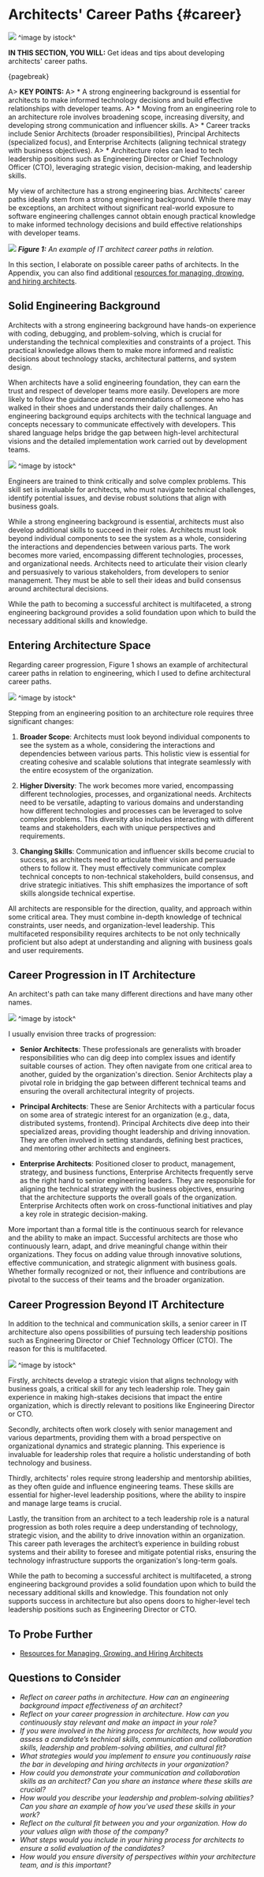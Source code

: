 

# Architects' Career Paths {#career}

![](assets/images/iStock-490772190.jpg)
^image by istock^

**IN THIS SECTION, YOU WILL:**  Get ideas and tips about developing architects' career paths.

{pagebreak}

A> **KEY POINTS:**
A> * A strong engineering background is essential for architects to make informed technology decisions and build effective relationships with developer teams.
A> * Moving from an engineering role to an architecture role involves broadening scope, increasing diversity, and developing strong communication and influencer skills.
A> * Career tracks include Senior Architects (broader responsibilities), Principal Architects (specialized focus), and Enterprise Architects (aligning technical strategy with business objectives).
A> * Architecture roles can lead to tech leadership positions such as Engineering Director or Chief Technology Officer (CTO), leveraging strategic vision, decision-making, and leadership skills.

My view of architecture has a strong engineering bias. Architects' career paths ideally stem from a strong engineering background. While there may be exceptions, an architect without significant real-world exposure to software engineering challenges cannot obtain enough practical knowledge to make informed technology decisions and build effective relationships with developer teams.

![](assets/images/arch/career-paths.png)
***Figure 1:** An example of IT architect career paths in relation.*

In this section, I elaborate on possible career paths of architects. In the Appendix, you can also find additional [resources for managing, drowing, and hiring architects](career-resources).

## Solid Engineering Background

Architects with a strong engineering background have hands-on experience with coding, debugging, and problem-solving, which is crucial for understanding the technical complexities and constraints of a project. This practical knowledge allows them to make more informed and realistic decisions about technology stacks, architectural patterns, and system design.

When architects have a solid engineering foundation, they can earn the trust and respect of developer teams more easily. Developers are more likely to follow the guidance and recommendations of someone who has walked in their shoes and understands their daily challenges. An engineering background equips architects with the technical language and concepts necessary to communicate effectively with developers. This shared language helps bridge the gap between high-level architectural visions and the detailed implementation work carried out by development teams.

![](assets/images/iStock-1442990932.jpg)
^image by istock^

Engineers are trained to think critically and solve complex problems. This skill set is invaluable for architects, who must navigate technical challenges, identify potential issues, and devise robust solutions that align with business goals.

While a strong engineering background is essential, architects must also develop additional skills to succeed in their roles. Architects must look beyond individual components to see the system as a whole, considering the interactions and dependencies between various parts. The work becomes more varied, encompassing different technologies, processes, and organizational needs. Architects need to articulate their vision clearly and persuasively to various stakeholders, from developers to senior management. They must be able to sell their ideas and build consensus around architectural decisions.

While the path to becoming a successful architect is multifaceted, a strong engineering background provides a solid foundation upon which to build the necessary additional skills and knowledge.

## Entering Architecture Space

Regarding career progression, Figure 1 shows an example of architectural career paths in relation to engineering, which I used to define architectural career paths.

![](assets/images/iStock-529522453.jpg)
^image by istock^

Stepping from an engineering position to an architecture role requires three significant changes:

1. **Broader Scope**: Architects must look beyond individual components to see the system as a whole, considering the interactions and dependencies between various parts. This holistic view is essential for creating cohesive and scalable solutions that integrate seamlessly with the entire ecosystem of the organization.

2. **Higher Diversity**: The work becomes more varied, encompassing different technologies, processes, and organizational needs. Architects need to be versatile, adapting to various domains and understanding how different technologies and processes can be leveraged to solve complex problems. This diversity also includes interacting with different teams and stakeholders, each with unique perspectives and requirements.

3. **Changing Skills**: Communication and influencer skills become crucial to success, as architects need to articulate their vision and persuade others to follow it. They must effectively communicate complex technical concepts to non-technical stakeholders, build consensus, and drive strategic initiatives. This shift emphasizes the importance of soft skills alongside technical expertise.

All architects are responsible for the direction, quality, and approach within some critical area. They must combine in-depth knowledge of technical constraints, user needs, and organization-level leadership. This multifaceted responsibility requires architects to be not only technically proficient but also adept at understanding and aligning with business goals and user requirements.

## Career Progression in IT Architecture

An architect's path can take many different directions and have many other names. 

![](assets/images/iStock-511542244.jpg)
^image by istock^

I usually envision three tracks of progression:

* **Senior Architects**: These professionals are generalists with broader responsibilities who can dig deep into complex issues and identify suitable courses of action. They often navigate from one critical area to another, guided by the organization's direction. Senior Architects play a pivotal role in bridging the gap between different technical teams and ensuring the overall architectural integrity of projects.

* **Principal Architects**: These are Senior Architects with a particular focus on some area of strategic interest for an organization (e.g., data, distributed systems, frontend). Principal Architects dive deep into their specialized areas, providing thought leadership and driving innovation. They are often involved in setting standards, defining best practices, and mentoring other architects and engineers.

* **Enterprise Architects**: Positioned closer to product, management, strategy, and business functions, Enterprise Architects frequently serve as the right hand to senior engineering leaders. They are responsible for aligning the technical strategy with the business objectives, ensuring that the architecture supports the overall goals of the organization. Enterprise Architects often work on cross-functional initiatives and play a key role in strategic decision-making.

More important than a formal title is the continuous search for relevance and the ability to make an impact. Successful architects are those who continuously learn, adapt, and drive meaningful change within their organizations. They focus on adding value through innovative solutions, effective communication, and strategic alignment with business goals. Whether formally recognized or not, their influence and contributions are pivotal to the success of their teams and the broader organization.

## Career Progression Beyond IT Architecture

In addition to the technical and communication skills, a senior career in IT architecture also opens possibilities of pursuing tech leadership positions such as Engineering Director or Chief Technology Officer (CTO). The reason for this is multifaceted.

![](assets/images/iStock-1397610425.jpg)
^image by istock^

Firstly, architects develop a strategic vision that aligns technology with business goals, a critical skill for any tech leadership role. They gain experience in making high-stakes decisions that impact the entire organization, which is directly relevant to positions like Engineering Director or CTO.

Secondly, architects often work closely with senior management and various departments, providing them with a broad perspective on organizational dynamics and strategic planning. This experience is invaluable for leadership roles that require a holistic understanding of both technology and business.

Thirdly, architects' roles require strong leadership and mentorship abilities, as they often guide and influence engineering teams. These skills are essential for higher-level leadership positions, where the ability to inspire and manage large teams is crucial.

Lastly, the transition from an architect to a tech leadership role is a natural progression as both roles require a deep understanding of technology, strategic vision, and the ability to drive innovation within an organization. This career path leverages the architect’s experience in building robust systems and their ability to foresee and mitigate potential risks, ensuring the technology infrastructure supports the organization's long-term goals.

While the path to becoming a successful architect is multifaceted, a strong engineering background provides a solid foundation upon which to build the necessary additional skills and knowledge. This foundation not only supports success in architecture but also opens doors to higher-level tech leadership positions such as Engineering Director or CTO.

## To Probe Further

* [Resources for Managing, Growing, and Hiring Architects](career-resources)

## Questions to Consider

* *Reflect on career paths in architecture. How can an engineering background impact effectiveness of an architect?*
* *Reflect on your career progression in architecture. How can you continuously stay relevant and make an impact in your role?*
* *If you were involved in the hiring process for architects, how would you assess a candidate’s technical skills, communication and collaboration skills, leadership and problem-solving abilities, and cultural fit?*
* *What strategies would you implement to ensure you continuously raise the bar in developing and hiring architects in your organization?*
* *How could you demonstrate your communication and collaboration skills as an architect? Can you share an instance where these skills are crucial?*
* *How would you describe your leadership and problem-solving abilities? Can you share an example of how you've used these skills in your work?*
* *Reflect on the cultural fit between you and your organization. How do your values align with those of the company?*
* *What steps would you include in your hiring process for architects to ensure a solid evaluation of the candidates?*
* *How would you ensure diversity of perspectives within your architecture team, and is this important?*
